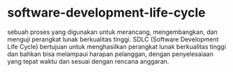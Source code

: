 # software-development-life-cycle
sebuah proses yang digunakan untuk merancang, mengembangkan, dan menguji perangkat lunak berkualitas tinggi. SDLC (Software Development Life Cycle) bertujuan untuk menghasilkan perangkat lunak berkualitas tinggi dan bahkan bisa melampaui harapan pelanggan, dengan penyelesaiaan yang tepat waktu dan sesuai dengan rencana anggaran.
